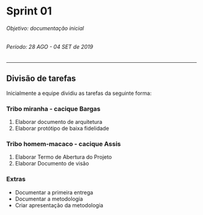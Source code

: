 # Sprint 01

<h6>Objetivo: documentação inicial</h6>

<h6>Período: 28 AGO - 04 SET de 2019</h6>

---

## Divisão de tarefas

Inicialmente a equipe dividiu as tarefas da seguinte forma:

### Tribo miranha - cacique Bargas

1. Elaborar documento de arquitetura
2. Elaborar protótipo de baixa fidelidade

### Tribo homem-macaco - cacique Assis

1. Elaborar Termo de Abertura do Projeto
2. Elaborar Documento de visão

### Extras

- Documentar a primeira entrega
- Documentar a metodologia
- Criar apresentação da metodologia
